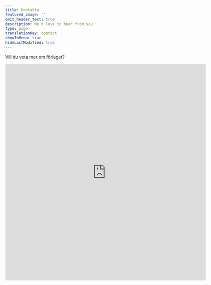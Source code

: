 ```yaml
---
title: Kontakta
featured_image: ''
omit_header_text: true
description: We'd love to hear from you
type: page
translationKey: contact
showInMenu: true
hideLastModified: true
---
```



Vill du veta mer om förlaget?

<style>
  iframe {
    height: 689px !important;
  }
</style>
<iframe src="https://docs.google.com/forms/d/e/1FAIpQLScqWmXJOdLAihwO3d6JH2jGDin4dgBoEiEgUPRZ0WpIRr7ucQ/viewform?embedded=true" width="640" height="689" frameborder="0" marginheight="0" marginwidth="0">Loading…</iframe>


